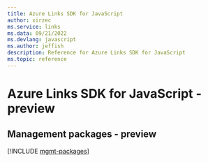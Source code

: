```yaml
---
title: Azure Links SDK for JavaScript
author: xirzec
ms.service: links
ms.data: 09/21/2022
ms.devlang: javascript
ms.author: jeffish
description: Reference for Azure Links SDK for JavaScript
ms.topic: reference
---
```

# Azure Links SDK for JavaScript - preview

## Management packages - preview
[!INCLUDE [mgmt-packages](links-mgmt-index.md)]